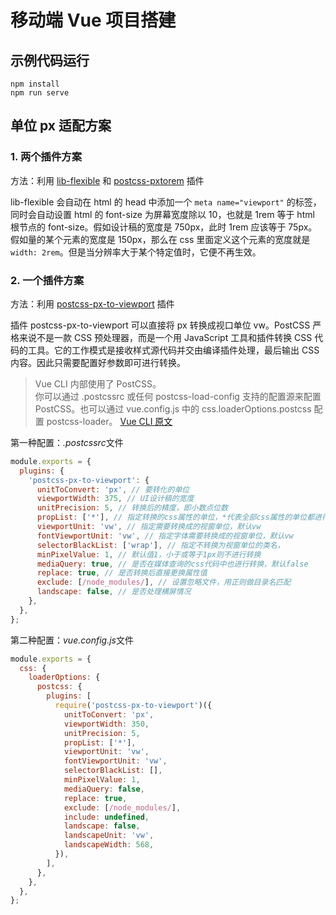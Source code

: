 # 移动端 Vue 项目搭建

## 示例代码运行

```
npm install
npm run serve
```

## 单位 px 适配方案

### 1. 两个插件方案

方法：利用 [lib-flexible](https://www.npmjs.com/package/lib-flexible) 和 [postcss-pxtorem](https://www.npmjs.com/package/postcss-pxtorem) 插件

lib-flexible 会自动在 html 的 head 中添加一个 `meta name="viewport"` 的标签，同时会自动设置 html 的 font-size 为屏幕宽度除以 10，也就是 1rem 等于 html 根节点的 font-size。假如设计稿的宽度是 750px，此时 1rem 应该等于 75px。假如量的某个元素的宽度是 150px，那么在 css 里面定义这个元素的宽度就是 `width: 2rem`。但是当分辨率大于某个特定值时，它便不再生效。

### 2. 一个插件方案

方法：利用 [postcss-px-to-viewport](https://www.npmjs.com/package/postcss-px-to-viewport) 插件

插件 postcss-px-to-viewport 可以直接将 px 转换成视口单位 vw。PostCSS 严格来说不是一款 CSS 预处理器，而是一个用 JavaScript 工具和插件转换 CSS 代码的工具。它的工作模式是接收样式源代码并交由编译插件处理，最后输出 CSS 内容。因此只需要配置好参数即可进行转换。

> Vue CLI 内部使用了 PostCSS。  
> 你可以通过 .postcssrc 或任何 postcss-load-config 支持的配置源来配置 PostCSS。也可以通过 vue.config.js 中的 css.loaderOptions.postcss 配置 postcss-loader。
> [Vue CLI 原文](https://cli.vuejs.org/zh/guide/css.html#postcss)

第一种配置：*.postcssrc*文件

```js
module.exports = {
  plugins: {
    'postcss-px-to-viewport': {
      unitToConvert: 'px', // 要转化的单位
      viewportWidth: 375, // UI设计稿的宽度
      unitPrecision: 5, // 转换后的精度，即小数点位数
      propList: ['*'], // 指定转换的css属性的单位，*代表全部css属性的单位都进行转换
      viewportUnit: 'vw', // 指定需要转换成的视窗单位，默认vw
      fontViewportUnit: 'vw', // 指定字体需要转换成的视窗单位，默认vw
      selectorBlackList: ['wrap'], // 指定不转换为视窗单位的类名，
      minPixelValue: 1, // 默认值1，小于或等于1px则不进行转换
      mediaQuery: true, // 是否在媒体查询的css代码中也进行转换，默认false
      replace: true, // 是否转换后直接更换属性值
      exclude: [/node_modules/], // 设置忽略文件，用正则做目录名匹配
      landscape: false, // 是否处理横屏情况
    },
  },
};
```

第二种配置：*vue.config.js*文件

```js
module.exports = {
  css: {
    loaderOptions: {
      postcss: {
        plugins: [
          require('postcss-px-to-viewport')({
            unitToConvert: 'px',
            viewportWidth: 350,
            unitPrecision: 5,
            propList: ['*'],
            viewportUnit: 'vw',
            fontViewportUnit: 'vw',
            selectorBlackList: [],
            minPixelValue: 1,
            mediaQuery: false,
            replace: true,
            exclude: [/node_modules/],
            include: undefined,
            landscape: false,
            landscapeUnit: 'vw',
            landscapeWidth: 568,
          }),
        ],
      },
    },
  },
};
```
